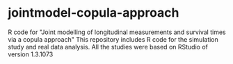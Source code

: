 # jointmodel-copula-approach
R code for "Joint modelling of longitudinal measurements and survival times via a copula approach"
This repository includes R code for the simulation study and real data analysis. All the studies were based on RStudio of version 1.3.1073
